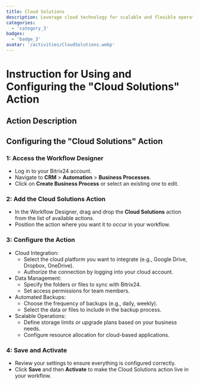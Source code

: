 ```yaml
---
title: Cloud Solutions
description: Leverage cloud technology for scalable and flexible operations.
categories: 
  - 'category_3'
badges: 
  - 'badge_3'
avatar: '/activities/CloudSolutions.webp'
---
```

# Instruction for Using and Configuring the "Cloud Solutions" Action

## Action Description

## **Configuring the "Cloud Solutions" Action**

### 1: Access the Workflow Designer
- Log in to your Bitrix24 account.
- Navigate to **CRM** > **Automation** > **Business Processes**.
- Click on **Create Business Process** or select an existing one to edit.

###  2: Add the Cloud Solutions Action
- In the Workflow Designer, drag and drop the **Cloud Solutions** action from the list of available actions.
- Position the action where you want it to occur in your workflow.

### 3: Configure the Action
- Cloud Integration:
  - Select the cloud platform you want to integrate (e.g., Google Drive, Dropbox, OneDrive).
  - Authorize the connection by logging into your cloud account.
- Data Management:
  - Specify the folders or files to sync with Bitrix24.
  - Set access permissions for team members.
- Automated Backups:
  - Choose the frequency of backups (e.g., daily, weekly).
  - Select the data or files to include in the backup process.
- Scalable Operations:
  - Define storage limits or upgrade plans based on your business needs.
  - Configure resource allocation for cloud-based applications.

### 4: Save and Activate
- Review your settings to ensure everything is configured correctly.
- Click **Save** and then **Activate** to make the Cloud Solutions action live in your workflow.
